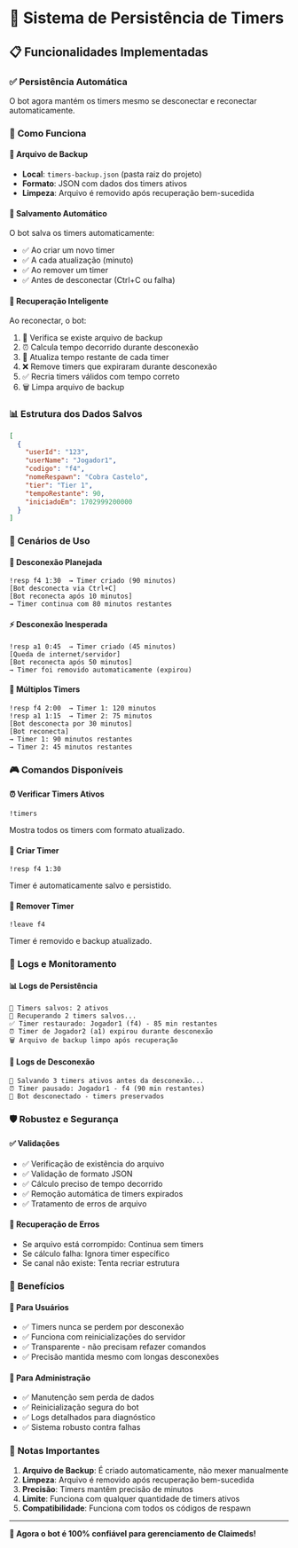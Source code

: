 # 🔄 Sistema de Persistência de Timers

## 📋 Funcionalidades Implementadas

### ✅ **Persistência Automática**
O bot agora mantém os timers mesmo se desconectar e reconectar automaticamente.

### 🔧 **Como Funciona**

#### 📁 **Arquivo de Backup**
- **Local**: `timers-backup.json` (pasta raiz do projeto)
- **Formato**: JSON com dados dos timers ativos
- **Limpeza**: Arquivo é removido após recuperação bem-sucedida

#### 💾 **Salvamento Automático**
O bot salva os timers automaticamente:
- ✅ Ao criar um novo timer
- ✅ A cada atualização (minuto)
- ✅ Ao remover um timer
- ✅ Antes de desconectar (Ctrl+C ou falha)

#### 🔄 **Recuperação Inteligente**
Ao reconectar, o bot:
1. 📂 Verifica se existe arquivo de backup
2. ⏰ Calcula tempo decorrido durante desconexão
3. 🧮 Atualiza tempo restante de cada timer
4. ❌ Remove timers que expiraram durante desconexão
5. ✅ Recria timers válidos com tempo correto
6. 🗑️ Limpa arquivo de backup

### 📊 **Estrutura dos Dados Salvos**

```json
[
  {
    "userId": "123",
    "userName": "Jogador1",
    "codigo": "f4",
    "nomeRespawn": "Cobra Castelo",
    "tier": "Tier 1",
    "tempoRestante": 90,
    "iniciadoEm": 1702999200000
  }
]
```

### 🎯 **Cenários de Uso**

#### 🔌 **Desconexão Planejada**
```
!resp f4 1:30  → Timer criado (90 minutos)
[Bot desconecta via Ctrl+C]
[Bot reconecta após 10 minutos]
→ Timer continua com 80 minutos restantes
```

#### ⚡ **Desconexão Inesperada**
```
!resp a1 0:45  → Timer criado (45 minutos)
[Queda de internet/servidor]
[Bot reconecta após 50 minutos]
→ Timer foi removido automaticamente (expirou)
```

#### 🔄 **Múltiplos Timers**
```
!resp f4 2:00  → Timer 1: 120 minutos
!resp a1 1:15  → Timer 2: 75 minutos
[Bot desconecta por 30 minutos]
[Bot reconecta]
→ Timer 1: 90 minutos restantes
→ Timer 2: 45 minutos restantes
```

### 🎮 **Comandos Disponíveis**

#### ⏰ **Verificar Timers Ativos**
```
!timers
```
Mostra todos os timers com formato atualizado.

#### 🎯 **Criar Timer**
```
!resp f4 1:30
```
Timer é automaticamente salvo e persistido.

#### 🚪 **Remover Timer**
```
!leave f4
```
Timer é removido e backup atualizado.

### 🔧 **Logs e Monitoramento**

#### 📊 **Logs de Persistência**
```
💾 Timers salvos: 2 ativos
🔄 Recuperando 2 timers salvos...
✅ Timer restaurado: Jogador1 (f4) - 85 min restantes
⏰ Timer de Jogador2 (a1) expirou durante desconexão
🗑️ Arquivo de backup limpo após recuperação
```

#### 🎯 **Logs de Desconexão**
```
💾 Salvando 3 timers ativos antes da desconexão...
⏰ Timer pausado: Jogador1 - f4 (90 min restantes)
🔌 Bot desconectado - timers preservados
```

### 🛡️ **Robustez e Segurança**

#### ✅ **Validações**
- ✅ Verificação de existência do arquivo
- ✅ Validação de formato JSON
- ✅ Cálculo preciso de tempo decorrido
- ✅ Remoção automática de timers expirados
- ✅ Tratamento de erros de arquivo

#### 🔄 **Recuperação de Erros**
- Se arquivo está corrompido: Continua sem timers
- Se cálculo falha: Ignora timer específico
- Se canal não existe: Tenta recriar estrutura

### 🚀 **Benefícios**

#### 👑 **Para Usuários**
- ✅ Timers nunca se perdem por desconexão
- ✅ Funciona com reinicializações do servidor
- ✅ Transparente - não precisam refazer comandos
- ✅ Precisão mantida mesmo com longas desconexões

#### 🔧 **Para Administração**
- ✅ Manutenção sem perda de dados
- ✅ Reinicialização segura do bot
- ✅ Logs detalhados para diagnóstico
- ✅ Sistema robusto contra falhas

### 📝 **Notas Importantes**

1. **Arquivo de Backup**: É criado automaticamente, não mexer manualmente
2. **Limpeza**: Arquivo é removido após recuperação bem-sucedida
3. **Precisão**: Timers mantêm precisão de minutos
4. **Limite**: Funciona com qualquer quantidade de timers ativos
5. **Compatibilidade**: Funciona com todos os códigos de respawn

---

**🎯 Agora o bot é 100% confiável para gerenciamento de Claimeds!**
